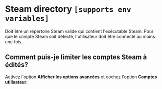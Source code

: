 # Steam directory `[supports env variables]`

Doit être un répertoire Steam valide qui contient l'exécutable Steam. Pour que le compte Steam soit détecté, l'utilisateur doit être connecté au moins une fois.

## Comment puis-je limiter les comptes Steam à édités?

Activez l'option **Afficher les options avancées** et cochez l'option **Comptes utilisateur**.
